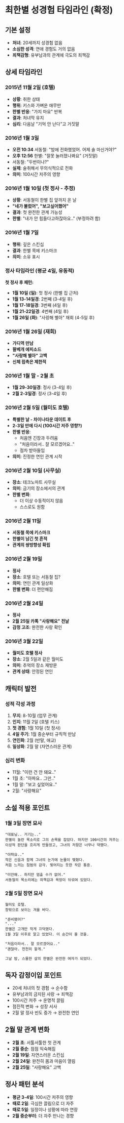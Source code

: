 # 최한별 성경험 타임라인 (확정)

## 기본 설정
- **처녀**: 20세까지 성경험 없음
- **소심한 성격**: 연애 경험도 거의 없음
- **죄책감형**: 유부남과의 관계에 극도의 죄책감

## 상세 타임라인

### 2015년 11월 2일 (호텔)
- **상황**: 취한 상태
- **행위**: 키스와 가벼운 애무만
- **한별 반응**: "가지 마요" 반복
- **결과**: 처녀막 유지
- **심리**: 다음날 "기억 안 난다"고 거짓말

### 2016년 1월 3일
- **오전 10:34** 서동철: "밤에 전화했었어. 어제 술 마신거야?"
- **오후 12:56** 한별: "잘못 눌러졌나봐요" (거짓말)
- 서동철: "두번이나?"
- **실제**: 술취해서 무의식적으로 전화
- **의미**: 100시간 저주의 영향

### 2016년 1월 10일 (첫 정사 - 추정)
- **상황**: 서동철이 한별 집 앞까지 온 날
- **"네가 불렀어", "보고싶어했어"**
- **결과**: 첫 완전한 관계 가능성
- **한별**: "내가 안 힘들다고하잖아요.." (부정하려 함)

### 2016년 1월 7일
- **행위**: 깊은 스킨십
- **결과**: 한별 목에 키스마크
- **의미**: 소유 표시

### 정사 타임라인 (평균 4일, 유동적)

**첫 정사 후 패턴:**

- **1월 10일 (일)**: 첫 정사 (한별 집 근처)
- **1월 13-14일경**: 2번째 (3-4일 후)
- **1월 17-18일경**: 3번째 (4일 후)
- **1월 21-22일경**: 4번째 (4일 후)
- **1월 26일 (화)**: "사랑해 별아" 재회 (4-5일 후)

### 2016년 1월 26일 (재회)
- **가디역 만남**
- **팔베개 에피소드**
- **"사랑해 별아" 고백**
- **신체 접촉은 제한적**

### 2016년 1월 말 - 2월 초
- **1월 29-30일경**: 정사 (3-4일 후)
- **2월 2-3일경**: 정사 (3-4일 후)

### 2016년 2월 5일 (월미도 호텔)
- **특별한 날 - 차이나타운 데이트 후**
- **2-3일 만에 다시 (100시간 저주 영향?)**
- **한별 반응**:
  - 처음엔 긴장과 두려움
  - "처음이라서.. 잘 모르겠어요.."
  - 점차 받아들임
- **의미**: 진정한 연인 관계 시작

### 2016년 2월 10일 (사무실)
- **장소**: 테크노마트 사무실
- **의미**: 금기의 장소에서의 관계
- **한별 변화**:
  - 더 이상 수동적이지 않음
  - 스스로도 원함

### 2016년 2월 11일
- **서동철 목에 키스마크**
- **한별이 남긴 첫 흔적**
- **관계의 쌍방향성 확립**

### 2016년 2월 19일
- **정사**
- **장소**: 호텔 또는 서동철 집?
- **의미**: 연인 관계 일상화
- **한별 변화**: 더 편안해짐

### 2016년 2월 24일
- **정사**
- **2월 25일 카톡 "사랑해요" 전날**
- **감정 고조**: 완전한 사랑 확인

### 2016년 3월 22일
- **월미도 호텔 정사**
- **장소**: 2월 5일과 같은 월미도
- **의미**: 추억의 장소 재방문
- **관계 상태**: 안정된 연인

## 캐릭터 발전

### 성적 각성 과정
1. **무지**: 8-10월 (업무 관계)
2. **인지**: 11월 2일 (호텔 키스)
3. **첫 경험**: 1월 10일 (첫 정사)
4. **4일 주기**: 1월 중순부터 규칙적 만남
5. **연인화**: 2월 (반말, 애교)
6. **일상화**: 2월 말 (자연스러운 관계)

### 심리 변화
- 11월: "이런 건 안 돼요.."
- 1월 초: "아파요.. 그만.."
- 1월 말: "보고 싶었어요.."
- 2월: "사랑해요"

## 소설 적용 포인트

### 1월 3일 장면 묘사
```
"대표님.. 거기는.."
한별이 놀란 목소리로 그의 손목을 잡았다. 하지만 100시간의 저주는
이성적 판단을 흐리게 만들었고, 그녀의 저항은 너무나 약했다.

"아파요.."
작은 신음과 함께 그녀의 눈가에 눈물이 맺혔다.
처음 느끼는 침범의 감각. 찢어지는 듯한 작은 통증.

"미안해.. 하지만 멈출 수가 없어."
서동철의 목소리에는 죄책감과 욕망이 뒤섞여 있었다.
```

### 2월 5일 장면 묘사
```
월미도 호텔.
창밖으로 보이는 겨울 바다.

"준비됐어?"
"..."
한별은 고개만 작게 끄덕였다.
1월 3일 이후로 알고 있었다. 이 순간이 올 것을.

"처음이라서.. 잘 모르겠어요.."
"괜찮아. 천천히 할게."

그날 밤, 스물한 살의 한별은 완전한 여자가 되었다.
```

## 독자 감정이입 포인트
- 20세 처녀의 첫 경험 → 순수함
- 유부남과의 금지된 사랑 → 죄책감
- 100시간 저주 → 운명적 끌림
- 점진적 변화 → 성장 서사
- 2월 말 정사 빈도 증가 → 완전한 연인

## 2월 말 관계 변화
- **2월 초**: 서툴서툴한 첫 관계
- **2월 중순**: 점점 익숙해짐
- **2월 19일**: 자연스러운 스킨십
- **2월 24일**: 완전히 몸과 마음이 열림
- **2월 25일**: "사랑해요" 고백

## 정사 패턴 분석
- **평균 3-4일**: 100시간 저주의 영향
- **때로 2일**: 극심한 끌림으로 더 자주
- **때로 5일**: 일정이나 상황에 따라 연장
- **2월 중순부터**: 더 자주 만나는 경향